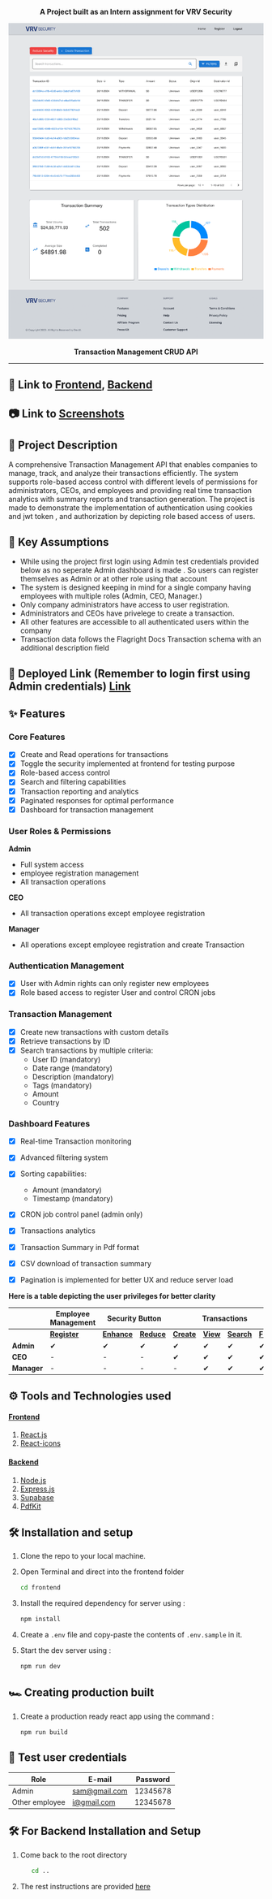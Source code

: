 <p align='center'>
<b>A Project built as an Intern assignment for VRV Security</b>
</p>

<p align='center'>
<img src='./frontend/src/assets/dp1.png'>
</p>


<p align='center'>
<b>Transaction Management CRUD API</b>
</p>

---

## 🚀 Link to [Frontend](https://github.com/Smr0303/flagRight-Assesment/tree/28b6ea1d41972a5fa7c1dede7212f3ea8cb1b300/frontend), [Backend](https://github.com/Smr0303/flagRight-Assesment/tree/28b6ea1d41972a5fa7c1dede7212f3ea8cb1b300/backend)


## 📷 Link to [Screenshots](./SCREENSHOTS.md)

## 🧾 Project Description

A comprehensive Transaction Management API that enables companies to manage, track, and analyze their transactions efficiently. The system supports role-based access control with different levels of permissions for administrators, CEOs, and employees and providing real time transaction analytics with summary reports and transaction generation. The project is made to demonstrate the implementation of authentication using cookies and jwt token , and authorization by depicting role based access of users.

## 🧾 Key Assumptions

- While using the project first login using Admin test credentials provided below as no seperate Admin dashboard is made . So users can register themselves as Admin or at other role using that account
- The system is designed keeping in mind for a single company having employees with multiple roles (Admin, CEO, Manager.)
- Only company administrators have access to user registration.
- Administrators and CEOs have privelege to create a transaction.
- All other features are accessible to all authenticated users within the company
- Transaction data follows the Flagright Docs Transaction schema with an additional description field

## 🚀 Deployed Link (Remember to login first using Admin credentials) [Link](https://vrv-assignment-five.vercel.app/)
## ✨ Features

### Core Features

- [x] Create and Read operations for transactions
- [x] Toggle the security implemented at frontend for testing purpose 
- [x] Role-based access control
- [x] Search and filtering capabilities
- [x] Transaction reporting and analytics
- [x] Paginated responses for optimal performance
- [x] Dashboard for transaction management

### User Roles & Permissions

**Admin**
- Full system access
- employee registration management
- All transaction operations

**CEO**
- All transaction operations except employee registration

**Manager**
- All operations except employee registration and create Transaction

### Authentication Management
- [x] User with Admin rights can only register new employees
- [x] Role based access to register User and control CRON jobs 

### Transaction Management

- [x] Create new transactions with custom details
- [x] Retrieve transactions by ID
- [x] Search transactions by multiple criteria:
  - User ID (mandatory)
  - Date range (mandatory)
  - Description (mandatory)
  - Tags (mandatory)
  - Amount
  - Country
  
### Dashboard Features

- [x] Real-time Transaction monitoring
- [x] Advanced filtering system
- [x] Sorting capabilities:
  - Amount (mandatory)
  - Timestamp (mandatory)
- [x] CRON job control panel (admin only)
- [x] Transactions analytics 
- [x] Transaction Summary in Pdf format
- [x] CSV download of transaction summary
- [x] Pagination is implemented for better UX and reduce server load
      

**Here is a table depicting the user privileges for better clarity**

<table>
<thead>
  <tr>
    <th> </th>
    <th colspan="1">Employee Management</th>
    <th colspan="2">Security Button</th>
    <th colspan="4">Transactions</th>
    <th colspan="2">Reports</th>
  </tr>
</thead>
<tbody>
  <tr>
    <td></td>
    <td><b><u>Register</u></b></td>
    <td><b><u>Enhance</u></b></td>
    <td><b><u>Reduce</u></b></td>
    <td><b><u>Create</u></b></td>
    <td><b><u>View</u></b></td>
    <td><b><u>Search</u></b></td>
    <td><b><u>Filter</u></b></td>
    <td><b><u>CSV</u></b></td>
    <td><b><u>PDF</u></b></td>
  </tr>
  <tr>
    <td><b>Admin</b></td>
    <td>✔</td>
    <td>✔</td>
    <td>✔</td>
    <td>✔</td>
    <td>✔</td>
    <td>✔</td>
    <td>✔</td>
    <td>✔</td>
    <td>✔</td>
  </tr>
  <tr>
    <td><b>CEO</b></td>
    <td>-</td>
    <td>-</td>
    <td>-</td>
    <td>✔</td>
    <td>✔</td>
    <td>✔</td>
    <td>✔</td>
    <td>✔</td>
    <td>✔</td>
  </tr>
  <tr>
    <td><b>Manager</b></td>
    <td>-</td>
    <td>-</td>
    <td>-</td>
    <td>-</td>
    <td>✔</td>
    <td>✔</td>
    <td>✔</td>
    <td>✔</td>
    <td>✔</td>
  </tr>
</tbody>
</table>

## ⚙ Tools and Technologies used

#### [Frontend](https://github.com/Smr0303/flagRight-Assesment/tree/28b6ea1d41972a5fa7c1dede7212f3ea8cb1b300/frontend)

1. [React.js](https://reactjs.org/)
2. [React-icons](https://mui.com/)

#### [Backend](https://github.com/Smr0303/flagRight-Assesment/tree/28b6ea1d41972a5fa7c1dede7212f3ea8cb1b300/backend)

1. [Node.js](https://nodejs.org/en/)
2. [Express.js](https://expressjs.com/)
3. [Supabase](https://supabase.com/)
4. [PdfKit](https://www.npmjs.com/package/pdfkit)

## 🛠 Installation and setup

1. Clone the repo to your local machine.
2. Open Terminal and direct into the frontend folder
   ```bash
   cd frontend
   ```
3. Install the required dependency for server using :

   ```javascript
   npm install
   ```

4. Create a `.env` file and copy-paste the contents of `.env.sample` in it.

5. Start the dev server using :

   ```javascript
   npm run dev
   ```

## 🏎 Creating production built

1. Create a production ready react app using the command :

   ```javascript
   npm run build
   ```

## 🤝 Test user credentials

**Role**       | **E-mail**          | **Password** |
-------------  | ------------------- | ------------ |
Admin          | sam@gmail.com       | 12345678     |
Other employee | i@gmail.com         | 12345678     |

## 🛠 For Backend Installation and Setup

1. Come back to the root directory
   ```bash
      cd ..
   ```

2. The rest instructions are provided  [here](https://github.com/Smr0303/flagRight-Assesment/blob/ef67aff3e995bfdefdd06da9c9a3719ad06b2320/backend/SETUP_GUIDE.md)

